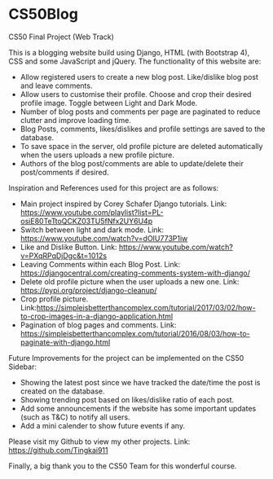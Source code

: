 # CS50Blog
CS50 Final Project (Web Track)

This is a blogging website build using Django, HTML (with Bootstrap 4), CSS and some JavaScript and jQuery.
The functionality of this website are:
- Allow registered users to create a new blog post. Like/dislike blog post and leave comments.
- Allow users to customise their profile. Choose and crop their desired profile image. Toggle between Light and Dark Mode.
- Number of blog posts and comments per page are paginated to reduce clutter and improve loading time. 
- Blog Posts, comments, likes/dislikes and profile settings are saved to the database. 
- To save space in the server, old profile picture are deleted automatically when the users uploads a new profile picture.
- Authors of the blog post/comments are able to update/delete their post/comments if desired. 

Inspiration and References used for this project are as follows:
- Main project inspired by Corey Schafer Django tutorials. Link: https://www.youtube.com/playlist?list=PL-osiE80TeTtoQCKZ03TU5fNfx2UY6U4p
- Switch between light and dark mode. Link: https://www.youtube.com/watch?v=dOIU773P1iw
- Like and Dislike Button. Link: https://www.youtube.com/watch?v=PXqRPqDjDgc&t=1012s
- Leaving Comments within each Blog Post. Link: https://djangocentral.com/creating-comments-system-with-django/
- Delete old profile picture when the user uploads a new one. Link: https://pypi.org/project/django-cleanup/
- Crop profile picture. Link:https://simpleisbetterthancomplex.com/tutorial/2017/03/02/how-to-crop-images-in-a-django-application.html
- Pagination of blog pages and comments. Link: https://simpleisbetterthancomplex.com/tutorial/2016/08/03/how-to-paginate-with-django.html

Future Improvements for the project can be implemented on the CS50 Sidebar:
- Showing the latest post since we have tracked the date/time the post is created on the database.
- Showing trending post based on likes/dislike ratio of each post.
- Add some announcements if the website has some important updates (such as T&C) to notify all users.
- Add a mini calender to show future events if any.

Please visit my Github to view my other projects. Link: https://github.com/Tingkai911 

Finally, a big thank you to the CS50 Team for this wonderful course.
